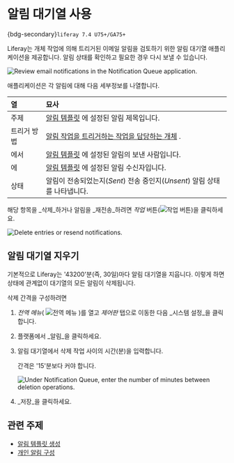 # 알림 대기열 사용

{bdg-secondary}`liferay 7.4 U75+/GA75+`

Liferay는 개체 작업에 의해 트리거된 이메일 알림을 검토하기 위한 알림 대기열 애플리케이션을 제공합니다. 알림 상태를 확인하고 필요한 경우 다시 보낼 수 있습니다.

![Review email notifications in the Notification Queue application.](./using-the-notification-queue/images/01.png)

애플리케이션은 각 알림에 대해 다음 세부정보를 나열합니다.

| 열      | 묘사                                                                                                                                                                |
| :----- | :---------------------------------------------------------------------------------------------------------------------------------------------------------------- |
| 주제     | [알림 템플릿](./creating-notification-templates.md) 에 설정된 알림 제목입니다.                                                                                          |
| 트리거 방법 | [알림 작업을 트리거하는 작업을 담당하는 개체](../../building-applications/objects/creating-and-managing-objects/actions/defining-object-actions.md#notification-actions) . |
| 에서     | [알림 템플릿](./creating-notification-templates.md) 에 설정된 알림의 보낸 사람입니다.                                                                                      |
| 에      | [알림 템플릿](./creating-notification-templates.md) 에 설정된 알림 수신자입니다.                                                                                         |
| 상태     | 알림이 전송되었는지(_Sent_) 전송 중인지(_Unsent_) 알림 상태를 나타냅니다.                                                                           |

해당 항목을 _삭제_하거나 알림을 _재전송_하려면 _작업_ 버튼(![작업 버튼](../../images/icon-actions.png))을 클릭하세요.

![Delete entries or resend notifications.](./using-the-notification-queue/images/02.png)

## 알림 대기열 지우기

기본적으로 Liferay는 '43200'분(즉, 30일)마다 알림 대기열을 지웁니다. 이렇게 하면 상태에 관계없이 대기열의 모든 알림이 삭제됩니다.

삭제 간격을 구성하려면

1. _전역 메뉴_( ![전역 메뉴](../../images/icon-applications-menu.png) )를 열고 _제어판_ 탭으로 이동한 다음 _시스템 설정_을 클릭합니다.

1. 플랫폼에서 _알림_을 클릭하세요.

1. 알림 대기열에서 삭제 작업 사이의 시간(분)을 입력합니다.

   간격은 '15'분보다 커야 합니다.

   ![Under Notification Queue, enter the number of minutes between deletion operations.](./using-the-notification-queue/images/03.png)

1. _저장_을 클릭하세요.

## 관련 주제

* [알림 템플릿 생성](./creating-notification-templates.md)
* [개인 알림 구성](./configuring-personal-notifications.md)
